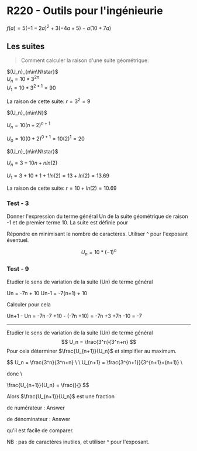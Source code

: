 # R220 - Outils pour l'ingénieurie

$f(a) = 5(-1-2a)^2 + 3(-4a + 5) - a(10 +7a)$

## Les suites

> Comment calculer la raison d'une suite géométrique:

$(U_n)_{n\in\N\star}$  
$U_n = 10 * 3^{2n}$  
$U_1 = 10 * 3^{2*1} = 90$

La raison de cette suite: $r = 3^2 = 9$

$(U_n)_{n\in\N}$

$U_n = 10(n+2)^{n+1}$

$U_0 = 10(0+2)^{0+1} = 10(2)^1 = 20$

$(U_n)_{n\in\N\star}$

$U_n = 3 +10n + nln(2)$

$U_1 = 3 + 10*1 + 1ln(2) = 13 + ln(2) = 13.69$

La raison de cette suite: $r = 10 + ln(2) = 10.69$

### Test - 3

Donner l'expression du terme général Un de la suite géométrique de raison -1 et de premier terme 10. La suite est définie pour 

Répondre en minimisant le nombre de caractères. Utiliser ^ pour l'exposant éventuel.

<div style="text-align: center">

  $U_n = 10 * (-1)^n$

</div>

### Test - 9

Etudier le sens de variation de la suite (Un) de terme général

Un = -7n + 10
Un-1 = -7(n+1) + 10

Calculer pour cela

Un+1 - Un = -7n -7 +10 - (-7n +10)
          = -7n +3 +7n -10
          = -7

---

Etudier le sens de variation de la suite (Un) de terme général
$$
U_n =  \frac{3^n}{3^n+n}
$$
Pour cela déterminer $\frac{U_{n+1}}{U_n}$  et simplifier au maximum.

$$
U_n =  \frac{3^n}{3^n+n} \\ \\
U_{n+1} = \frac{3^{n+1}}{3^{n+1}+(n+1)} \\

donc \\

\frac{U_{n+1}}{U_n} = \frac{}{}
$$

Alors $\frac{U_{n+1}}{U_n}$  est une fraction

de numérateur : Answer

de dénominateur : Answer


qu'il est facile de comparer.

NB : pas de caractères inutiles, et utiliser ^ pour l'exposant.
